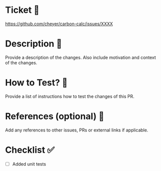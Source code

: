 # Ticket 🎫

https://github.com/cheyer/carbon-calc/issues/XXXX

# Description 📖
Provide a description of the changes. Also include motivation and context of the changes.

# How to Test? 🧪

Provide a list of instructions how to test the changes of this PR.

# References (optional) 🔗

Add any references to other issues, PRs or external links if applicable.

# Checklist ✅

- [ ] Added unit tests